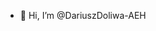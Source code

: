 - 👋 Hi, I’m @DariuszDoliwa-AEH


<!---
DariuszDoliwa-AEH/DariuszDoliwa-AEH is a ✨ special ✨ repository because its `README.md` (this file) appears on your GitHub profile.
You can click the Preview link to take a look at your changes.
--->
